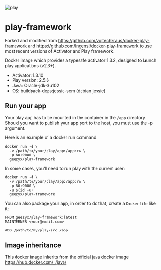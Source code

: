 ![play][1]
# play-framework

Forked and modified from https://github.com/vojtechkraus/docker-play-framework and https://github.com/Ingensi/docker-play-framework to use most recent versions of Activator and Play framework.

Docker image which provides a typesafe activator 1.3.2, designed to launch play applications (v2.3+).
* Activator: 1.3.10
* Play version: 2.5.6 
* Java: Oracle-jdk-8u102
* OS: buildpack-deps:jessie-scm (debian jessie)

## Run your app

Your play app has to be mounted in the container in the `/app` directory. Should you want to publish your app port to the host, you must use the -p argument.

Here is an example of a docker run command:

```
docker run -d \
  -v /path/to/your/play/app:/app:rw \
  -p 80:9000 \
  geezyx/play-framework
```
In some cases, you'll need to run play with the current user:

```
docker run -d \
  -v /path/to/your/play/app:/app:rw \
  -p 80:9000 \
  -u $(id -u)
  geezyx/play-framework
```


You can also package your app, in order to do that, create a `Dockerfile` like it:

```
FROM geezyx/play-framework:latest
MAINTERNER <your@email.com>

ADD /path/to/my/play-src /app
```

## Image inheritance

This docker image inherits from the official java docker image: https://hub.docker.com/_/java/


[1]: https://www.playframework.com/assets/images/logos/play_full_color.png
